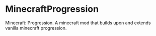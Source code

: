 # MinecraftProgression
Minecraft: Progression. A minecraft mod that builds upon and extends vanilla minecraft progression.
